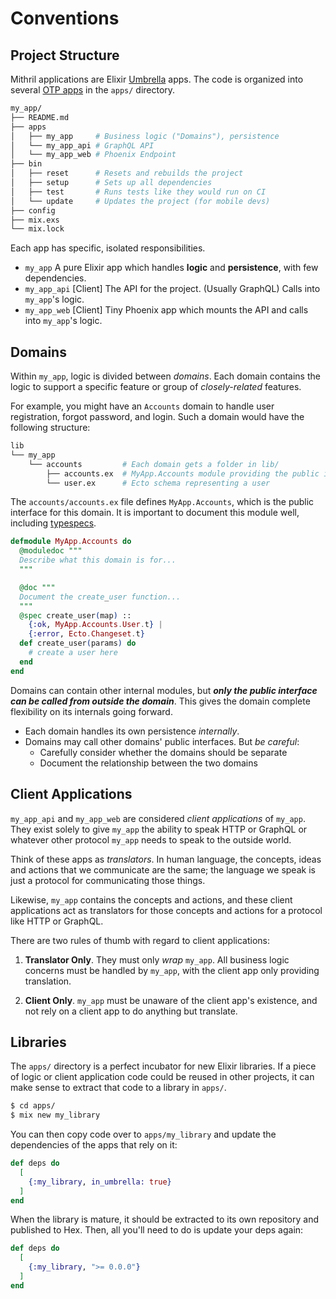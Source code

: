 # Conventions

## Project Structure

Mithril applications are Elixir [Umbrella](https://elixir-lang.org/getting-started/mix-otp/dependencies-and-umbrella-apps.html#umbrella-projects)
apps. The code is organized into several [OTP apps](https://elixir-lang.org/getting-started/mix-otp/supervisor-and-application.html#understanding-applications)
in the `apps/` directory.


```bash
my_app/
├── README.md
├── apps
│   ├── my_app     # Business logic ("Domains"), persistence
│   └── my_app_api # GraphQL API
│   └── my_app_web # Phoenix Endpoint
├── bin
│   ├── reset      # Resets and rebuilds the project
│   ├── setup      # Sets up all dependencies
│   ├── test       # Runs tests like they would run on CI
│   └── update     # Updates the project (for mobile devs)
├── config
├── mix.exs
└── mix.lock
```

Each app has specific, isolated responsibilities.

- `my_app` A pure Elixir app which handles **logic** and **persistence**, with 
  few dependencies.
- `my_app_api` [Client] The API for the project. (Usually GraphQL) Calls into 
  `my_app`'s logic.
- `my_app_web` [Client] Tiny Phoenix app which mounts the API and calls into 
  `my_app`'s logic.

## Domains

Within `my_app`, logic is divided between _domains_. Each domain contains the 
logic to support a specific feature or group of _closely-related_ features.

For example, you might have an `Accounts` domain to handle user registration,
forgot password, and login. Such a domain would have the following structure:

```bash
lib
└── my_app
    └── accounts         # Each domain gets a folder in lib/
        ├── accounts.ex  # MyApp.Accounts module providing the public interface
        └── user.ex      # Ecto schema representing a user
```

The `accounts/accounts.ex` file defines `MyApp.Accounts`, which is the public
interface for this domain. It is important to document this module well, 
including [typespecs](https://elixir-lang.org/getting-started/typespecs-and-behaviours.html).

```elixir
defmodule MyApp.Accounts do
  @moduledoc """
  Describe what this domain is for...
  """

  @doc """
  Document the create_user function...
  """
  @spec create_user(map) :: 
    {:ok, MyApp.Accounts.User.t} | 
    {:error, Ecto.Changeset.t}
  def create_user(params) do
    # create a user here
  end
end
```

Domains can contain other internal modules, but _**only the public interface can
be called from outside the domain**_. This gives the domain complete flexibility
on its internals going forward.

- Each domain handles its own persistence _internally_.
- Domains may call other domains' public interfaces. But _be careful_:
  - Carefully consider whether the domains should be separate
  - Document the relationship between the two domains

## Client Applications

`my_app_api` and `my_app_web` are considered _client applications_ of `my_app`.
They exist solely to give `my_app` the ability to speak HTTP or GraphQL or
whatever other protocol `my_app` needs to speak to the outside world.

Think of these apps as _translators_. In human language, the concepts, 
ideas and actions that we communicate are the same; the language we speak is just
a protocol for communicating those things.

Likewise, `my_app` contains the concepts and actions, and these client 
applications act as translators for those concepts and actions for a protocol
like HTTP or GraphQL.

There are two rules of thumb with regard to client applications:

1. **Translator Only**. They must only _wrap_ `my_app`. All business logic concerns
   must be handled by `my_app`, with the client app only providing translation.

2. **Client Only**. `my_app` must be unaware of the client app's existence, and not
   rely on a client app to do anything but translate.

## Libraries

The `apps/` directory is a perfect incubator for new Elixir libraries. If a piece
of logic or client application code could be reused in other projects, it can make
sense to extract that code to a library in `apps/`.

```bash
$ cd apps/
$ mix new my_library
```

You can then copy code over to `apps/my_library` and update the dependencies of the
apps that rely on it:

```elixir
def deps do
  [
    {:my_library, in_umbrella: true}
  ]
end
```

When the library is mature, it should be extracted to its own repository and published
to Hex. Then, all you'll need to do is update your deps again:

```elixir
def deps do
  [
    {:my_library, ">= 0.0.0"}
  ]
end
```